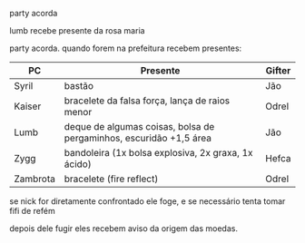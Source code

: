party acorda

lumb recebe presente da rosa maria

party acorda. quando forem na prefeitura recebem presentes:

| PC       | Presente                                                        | Gifter |
| -------- | --------------------------------------------------------------- | ------ |
| Syril    | bastão                                                          | Jão    |
| Kaiser   | bracelete da falsa força, lança de raios menor                  | Odrel  |
| Lumb     | deque de algumas coisas, bolsa de pergaminhos, escuridão +1,5 área | Jão    | 
| Zygg     | bandoleira (1x bolsa explosiva, 2x graxa, 1x ácido)             | Hefca  |
| Zambrota | bracelete (fire reflect)                                        | Odrel  |

se nick for diretamente confrontado ele foge, e se necessário tenta tomar fifi de refém

depois dele fugir eles recebem aviso da origem das moedas.
